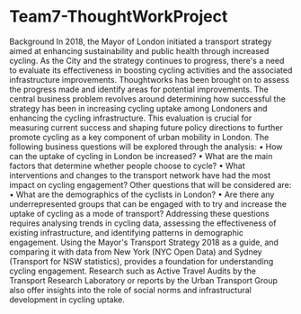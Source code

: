 # Team7-ThoughtWorkProject

Background
In 2018, the Mayor of London initiated a transport strategy aimed at enhancing sustainability and public health
through increased cycling. As the City and the strategy continues to progress, there's a need to evaluate its
effectiveness in boosting cycling activities and the associated infrastructure improvements. Thoughtworks has
been brought on to assess the progress made and identify areas for potential improvements.
The central business problem revolves around determining how successful the strategy has been in increasing
cycling uptake among Londoners and enhancing the cycling infrastructure. This evaluation is crucial for
measuring current success and shaping future policy directions to further promote cycling as a key component of
urban mobility in London.
The following business questions will be explored through the analysis:
• How can the uptake of cycling in London be increased?
• What are the main factors that determine whether people choose to cycle?
• What interventions and changes to the transport network have had the most impact on cycling
engagement?
Other questions that will be considered are:
• What are the demographics of the cyclists in London?
• Are there any underrepresented groups that can be engaged with to try and increase the uptake of cycling
as a mode of transport?
Addressing these questions requires analysing trends in cycling data, assessing the effectiveness of existing
infrastructure, and identifying patterns in demographic engagement. Using the Mayor's Transport Strategy 2018
as a guide, and comparing it with data from New York (NYC Open Data) and Sydney (Transport for NSW
statistics), provides a foundation for understanding cycling engagement. Research such as Active Travel Audits
by the Transport Research Laboratory or reports by the Urban Transport Group also offer insights into the role of
social norms and infrastructural development in cycling uptake.
